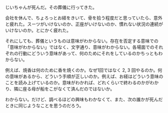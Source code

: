 じいちゃんが死んだ。その葬儀に行ってきた。

会社を休んで、ちょろっとお経をきいて、骨を拾う程度だと思っていたら、意外と疲れた。スーツがいけないのか、正座がいけないのか、慣れない状況の連続がいけないのか。とにかく疲れた。

それにしても、葬儀というものは意味がわからない。存在を否定する意味での「意味がわからない」ではなく、文字通り、意味がわからない。各場面でのそれぞれの行動にどういう意味があって、何のためにそれをしているのかちっともわからない。

例えば、焼香は何のために香を焼くのか。なぜ1回ではなく 2, 3 回やるのか。何の意味があるから、どういう手順が正しいのか。例えば、お経はどういう意味のことを読み上げているのか。意味がわかれば、どれくらいで終わるのかがわかり、隣に座る母が船をこがなくて済んだのではないか。

わからない。だけど、調べるほどの興味もわかなくて、また、次の誰かが死んだときに同じようなことを思うのだろう。
